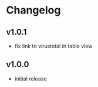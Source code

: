 Changelog
=========

## v1.0.1 ##

* fix link to virustotal in table view

## v1.0.0 ##

* initial release
